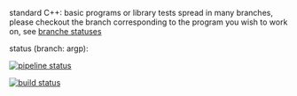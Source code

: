 standard C++: basic programs or library tests spread in many branches,
please checkout the branch corresponding to the program you wish to work on, see
[branche statuses](https://gitlab.in2p3.fr/SebastienCOUDERT/stdcpp/pipelines?scope=branches)

status (branch: argp):

[![pipeline status](https://gitlab.in2p3.fr/SebastienCOUDERT/stdcpp/badges/argp/pipeline.svg)](https://gitlab.in2p3.fr/SebastienCOUDERT/stdcpp/commits/argp)


[![build status](https://gitlab.in2p3.fr/SebastienCOUDERT/stdcpp/badges/argp/build.svg)](https://gitlab.in2p3.fr/SebastienCOUDERT/stdcpp/commits/argp)

